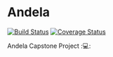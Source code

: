 # Andela

[![Build Status](https://travis-ci.com/umohpyro/Andela.svg?branch=master)](https://travis-ci.com/umohpyro/Andela)
[![Coverage Status](https://coveralls.io/repos/github/umohpyro/Andela/badge.svg?branch=master)](https://coveralls.io/github/umohpyro/Andela?branch=master)

Andela Capstone Project ::computer::
